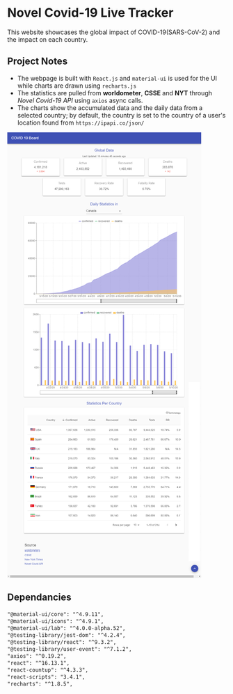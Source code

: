 # Novel Covid-19 Live Tracker

This website showcases the global impact of COVID-19(SARS-CoV-2) and the impact on each country.

## Project Notes

- The webpage is built with `React.js` and `material-ui` is used for the UI while charts are drawn using `recharts.js`
- The statistics are pulled from **worldometer**, **CSSE** and **NYT** through _Novel Covid-19 API_ using `axios` async calls.
- The charts show the accumulated data and the daily data from a selected country; by default, the country is set to the country of a user's location found from `https://ipapi.co/json/`

![](./assets/c19.png)

## Dependancies

```
"@material-ui/core": "^4.9.11",
"@material-ui/icons": "^4.9.1",
"@material-ui/lab": "^4.0.0-alpha.52",
"@testing-library/jest-dom": "^4.2.4",
"@testing-library/react": "^9.3.2",
"@testing-library/user-event": "^7.1.2",
"axios": "^0.19.2",
"react": "^16.13.1",
"react-countup": "^4.3.3",
"react-scripts": "3.4.1",
"recharts": "^1.8.5",
```
